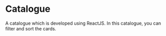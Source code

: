 # Catalogue
A catalogue which is developed using ReactJS. In this catalogue, you can filter and sort the cards.
